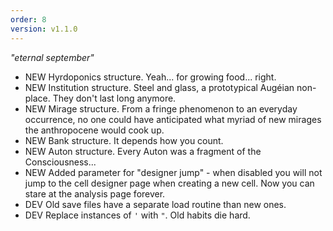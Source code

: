 ```yaml
---
order: 8
version: v1.1.0
---
```

_"eternal september"_
- <span class="badge badge-pill badge-success">NEW</span> Hyrdoponics structure. Yeah... for growing food... right.
- <span class="badge badge-pill badge-success">NEW</span> Institution structure. Steel and glass, a prototypical Augéian non-place. They don't last long anymore.
- <span class="badge badge-pill badge-success">NEW</span> Mirage structure. From a fringe phenomenon to an everyday occurrence, no one could have anticipated what myriad of new mirages the anthropocene would cook up.
- <span class="badge badge-pill badge-success">NEW</span> Bank structure. It depends how you count.
- <span class="badge badge-pill badge-success">NEW</span> Auton structure. Every Auton was a fragment of the Consciousness...
- <span class="badge badge-pill badge-success">NEW</span> Added parameter for "designer jump" - when disabled you will not jump to the cell designer page when creating a new cell. Now you can stare at the analysis page forever.
- <span class="badge badge-pill badge-secondary">DEV</span> Old save files have a separate load routine than new ones.
- <span class="badge badge-pill badge-secondary">DEV</span> Replace instances of <code>'</code> with <code>"</code>. Old habits die hard.
